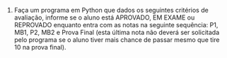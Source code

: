 1.	Faça um programa em Python que dados os seguintes critérios de avaliação, informe se o aluno está APROVADO, EM EXAME ou REPROVADO enquanto entra com as notas na seguinte sequência: P1, MB1, P2, MB2 e Prova Final (esta última nota não deverá ser solicitada pelo programa se o aluno tiver mais chance de passar mesmo que tire 10 na prova final).